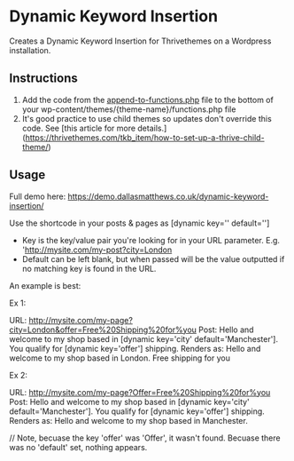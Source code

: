 # Dynamic Keyword Insertion 

Creates a Dynamic Keyword Insertion for Thrivethemes on a Wordpress installation.

## Instructions

1. Add the code from the [append-to-functions.php](dynamic-keyword-insertion/append-to-functions.php) file to the bottom of your wp-content/themes/{theme-name}/functions.php file
2. It's good practice to use child themes so updates don't override this code. See [this article for more details.] (https://thrivethemes.com/tkb_item/how-to-set-up-a-thrive-child-theme/)

## Usage

Full demo here: https://demo.dallasmatthews.co.uk/dynamic-keyword-insertion/

Use the shortcode in your posts & pages as [dynamic key='' default='']

- Key is the key/value pair you're looking for in your URL parameter. E.g. 'http://mysite.com/my-post?city=London
- Default can be left blank, but when passed will be the value outputted if no matching key is found in the URL. 

An example is best:

Ex 1: 

URL: http://mysite.com/my-page?city=London&offer=Free%20Shipping%20for%you
Post: Hello and welcome to my shop based in [dynamic key='city' default='Manchester']. You qualify for [dynamic key='offer'] shipping.
Renders as: Hello and welcome to my shop based in London. Free shipping for you

Ex 2:

URL: http://mysite.com/my-page?Offer=Free%20Shipping%20for%you
Post: Hello and welcome to my shop based in [dynamic key='city' default='Manchester']. You qualify for [dynamic key='offer'] shipping.
Renders as: Hello and welcome to my shop based in Manchester.

// Note, becuase the key 'offer' was 'Offer', it wasn't found. Becuase there was no 'default' set, nothing appears. 


